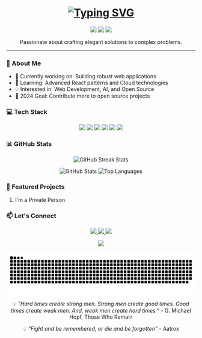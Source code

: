 <h1 align="center">
  <a href="https://git.io/typing-svg"><img src="https://readme-typing-svg.herokuapp.com?font=Fira+Code&pause=1000&color=00FF00&center=true&vCenter=true&width=435&lines=Hello%2C+I'm+Pranauv+AJ+%F0%9F%91%8B;Welcome+to+my+GitHub+profile!" alt="Typing SVG" /></a>
</h1>

<p align="center">
  <img src="https://img.shields.io/badge/Developer-Full%20Stack-blue?style=flat-square">
  <img src="https://img.shields.io/badge/Based%20in-India-green?style=flat-square">
  <img src="https://img.shields.io/badge/Languages-English%20%26%20Hindi-orange?style=flat-square">
</p>

<p align="center">Passionate about crafting elegant solutions to complex problems.</p>

<hr>

### 🚀 About Me

- 🔭 Currently working on: Building robust web applications
- 🌱 Learning: Advanced React patterns and Cloud technologies
- 💡 Interested in: Web Development, AI, and Open Source
- 🎯 2024 Goal: Contribute more to open source projects

### 💻 Tech Stack

<p align="center">
  <img src="https://media3.giphy.com/media/ln7z2eWriiQAllfVcn/200w.webp" width="50">
  <img src="https://i.giphy.com/media/LMt9638dO8dftAjtco/200.webp" width="50">
  <img src="https://i.giphy.com/media/eNAsjO55tPbgaor7ma/200w.webp" width="50">
  <img src="https://i.giphy.com/media/IdyAQJVN2kVPNUrojM/200.webp" width="50">
  <img src="https://media3.giphy.com/media/kdFc8fubgS31b8DsVu/giphy.webp" width="50">
  <img src="https://media.giphy.com/media/kH1DBkPNyZPOk0BxrM/giphy.gif" width="100">
</p>

### 📊 GitHub Stats

<p align="center">
  <img src="https://github-readme-streak-stats.herokuapp.com/?user=pranauv-aj&theme=light&hide_border=true" alt="GitHub Streak Stats">
</p>

<p align="center">
  <img src="https://github-readme-stats.vercel.app/api?username=pranauv-aj&show_icons=true&theme=light&hide_border=true" alt="GitHub Stats" height="150">
  <img src="https://github-readme-stats.vercel.app/api/top-langs/?username=pranauv-aj&layout=compact&theme=light&hide_border=true" alt="Top Languages" height="150">
</p>

### 🌟 Featured Projects

1. I'm a Private Person



### 📫 Let's Connect

<p align="center">
  <a href="https://linkedin.com/in/your-profile">
    <img src="https://img.shields.io/badge/-LinkedIn-0077B5?style=for-the-badge&logo=Linkedin&logoColor=white"/>
  </a>
  <a href="https://twitter.com/your-handle">
    <img src="https://img.shields.io/badge/-Twitter-1DA1F2?style=for-the-badge&logo=Twitter&logoColor=white"/>
  </a>
  <a href="mailto:your.email@example.com">
    <img src="https://img.shields.io/badge/-Email-D14836?style=for-the-badge&logo=Gmail&logoColor=white"/>
  </a>
</p>

<p align="center">
  <img src="https://komarev.com/ghpvc/?username=pranauv-aj&color=blue&style=flat-square&label=Profile+Views">
</p>

<p align="center">
  <img src="https://raw.githubusercontent.com/Platane/snk/output/github-contribution-grid-snake.svg" alt="Snake animation" />
</p>

<p align="center">💡 <i>"Hard times create strong men. Strong men create good times. Good times create weak men. And, weak men create hard times.”</i>   - G. Michael Hopf, Those Who Remain</p>
<p align="center">💡 <i>"Fight and be remembered, or die and be forgotten”</i> - Aatrox</p>
